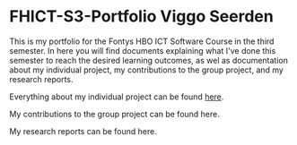 # FHICT-S3-Portfolio Viggo Seerden
This is my portfolio for the Fontys HBO ICT Software Course in the third semester. In here you will find documents explaining what I've done this semester to reach the desired learning outcomes, as wel as documentation about my individual project, my contributions to the group project, and my research reports.

Everything about my individual project can be found [here](https://github.com/ViggoSeerden/FHICT-S3-Portfolio/blob/main/IndividualProject.md).

My contributions to the group project can be found here.

My research reports can be found here.
